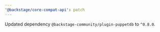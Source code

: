 ```yaml
---
'@backstage/core-compat-api': patch
---
```


Updated dependency `@backstage-community/plugin-puppetdb` to `^0.8.0`.
